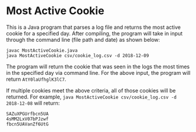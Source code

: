 # Most Active Cookie
This is a Java program that parses a log file and returns the most active cookie for a specified day. After compiling, the program will take in input through the command line (file path and date) as shown below:

```
javac MostActiveCookie.java
java MostActiveCookie csv/cookie_log.csv -d 2018-12-09
```

The program will return the cookie that was seen in the logs the most times in the specified day via command line. For the above input, the program will return `AtY0laUfhglK3lC7`.

If multiple cookies meet the above criteria, all of those cookies will be returned. For example, `java MostActiveCookie csv/cookie_log.csv -d 2018-12-08`
will return:
```
SAZuXPGUrfbcn5UA
4sMM2LxV07bPJzwf
fbcn5UAVanZf6UtG
```
